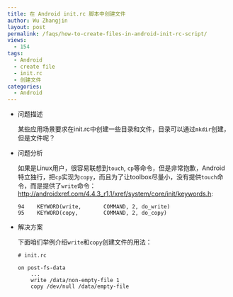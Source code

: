 ```yaml
---
title: 在 Android init.rc 脚本中创建文件
author: Wu Zhangjin
layout: post
permalink: /faqs/how-to-create-files-in-android-init-rc-script/
views:
  - 154
tags:
  - Android
  - create file
  - init.rc
  - 创建文件
categories:
  - Android
---
```

* 问题描述

  某些应用场景要求在init.rc中创建一些目录和文件，目录可以通过`mkdir`创建，但是文件呢？

* 问题分析

  如果是Linux用户，很容易联想到`touch`, `cp`等命令，但是非常抱歉，Android特立独行，把`cp`实现为`copy`，而且为了让toolbox尽量小，没有提供`touch`命令，而是提供了`write`命令：<http://androidxref.com/4.4.3_r1.1/xref/system/core/init/keywords.h>:

      94    KEYWORD(write,       COMMAND, 2, do_write)
      95    KEYWORD(copy,        COMMAND, 2, do_copy)

* 解决方案

  下面咱们举例介绍`write`和`copy`创建文件的用法：

      # init.rc
        
      on post-fs-data
          ...
          write /data/non-empty-file 1
          copy /dev/null /data/empty-file
